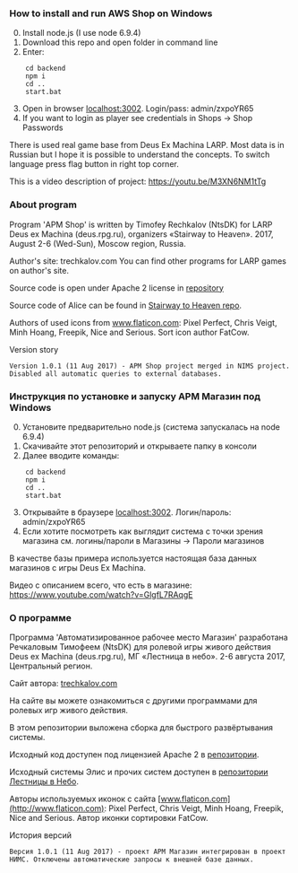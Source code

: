 ### How to install and run AWS Shop on Windows ###

0. Install node.js (I use node 6.9.4)
1. Download this repo and open folder in command line
2. Enter:
```
    cd backend
    npm i
    cd ..
    start.bat
```

3. Open in browser [localhost:3002](http://localhost:3002). Login/pass: admin/zxpoYR65
4. If you want to login as player see credentials in Shops -> Shop Passwords

There is used real game base from Deus Ex Machina LARP. Most data is in Russian but I hope it is possible to understand the concepts.
To switch language press flag button in right top corner.

This is a video description of project: https://youtu.be/M3XN6NM1tTg

### About program ###

Program 'АРМ Shop' is written by Timofey Rechkalov (NtsDK) for LARP Deus ex Machina (deus.rpg.ru), organizers «Stairway to Heaven». 2017, August 2-6 (Wed-Sun), Moscow region, Russia.

Author's site: trechkalov.com You can find other programs for LARP games on author's site.

Source code is open under Apache 2 license in [repository](https://bitbucket.org/NtsDK/story-master-toolkit-smtk-nims)

Source code of Alice can be found in [Stairway to Heaven repo](https://github.com/sth-larp).

Authors of used icons from www.flaticon.com: Pixel Perfect, Chris Veigt, Minh Hoang, Freepik, Nice and Serious. Sort icon author FatCow.

Version story

    Version 1.0.1 (11 Aug 2017) - АРМ Shop project merged in NIMS project. Disabled all automatic queries to external databases.

### Инструкция по установке и запуску АРМ Магазин под Windows ###

0. Установите предварительно node.js (система запускалась на node 6.9.4)
1. Скачивайте этот репозиторий и открываете папку в консоли
2. Далее вводите команды:
```
    cd backend
    npm i
    cd ..
    start.bat
```

3. Открывайте в браузере [localhost:3002](http://localhost:3002). Логин/пароль: admin/zxpoYR65
4. Если хотите посмотреть как выглядит система с точки зрения магазина см. логины/пароли в Магазины -> Пароли магазинов

В качестве базы примера используется настоящая база данных магазинов с игры Deus Ex Machina.

Видео с описанием всего, что есть в магазине: https://www.youtube.com/watch?v=GlgfL7RAqgE

### О программе ###

Программа 'Автоматизированное рабочее место Магазин' разработана Речкаловым Тимофеем (NtsDK) для ролевой игры живого действия Deus ex Machina (deus.rpg.ru), МГ «Лестница в небо». 2-6 августа 2017, Центральный регион.

Сайт автора: [trechkalov.com](http://trechkalov.com)

На сайте вы можете ознакомиться с другими программами для ролевых игр живого действия.

В этом репозитории выложена сборка для быстрого развёртывания системы.

Исходный код доступен под лицензией Apache 2 в [репозитории](https://bitbucket.org/NtsDK/story-master-toolkit-smtk-nims).

Исходный системы Элис и прочих систем доступен в [репозитории Лестницы в Небо](https://github.com/sth-larp).


Авторы используемых иконок с сайта [www.flaticon.com](http://www.flaticon.com): Pixel Perfect, Chris Veigt, Minh Hoang, Freepik, Nice and Serious. Автор иконки сортировки FatCow.

История версий

    Версия 1.0.1 (11 Aug 2017) - проект АРМ Магазин интегрирован в проект НИМС. Отключены автоматические запросы к внешней базе данных.
